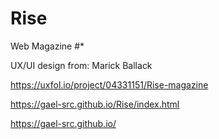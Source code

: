 # Rise

Web Magazine
#*

UX/UI design from: Marick Ballack

https://uxfol.io/project/04331151/Rise-magazine

https://gael-src.github.io/Rise/index.html


https://gael-src.github.io/
